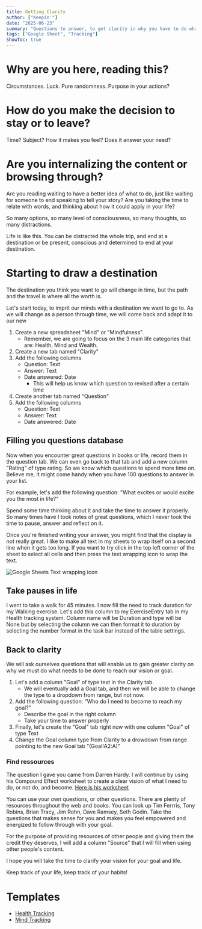 ```yaml
---
title: Getting Clarity
author: ["Keepin'"]
date: "2025-06-23"
summary: "Questions to answer, to get clarity in why you have to do what you say you want to do"
tags: ["Google Sheet", "Tracking"]
ShowToc: true
---
```


# Why are you here, reading this?
Circumstances. Luck. Pure randomness. Purpose in your actions?

# How do you make the decision to stay or to leave?
Time? Subject? How it makes you feel? Does it answer your need?

# Are you internalizing the content or browsing through?
Are you reading waiting to have a better idea of what to do, just like waiting for someone to end speaking to tell your story?
Are you taking the time to relate with words, and thinking about how it could apply in your life?

So many options, so many level of consciousness, so many thoughts, so many distractions.

Life is like this. You can be distracted the whole trip, and end at a destination or be present, conscious and determined to end at your destination.

# Starting to draw a destination
The destination you think you want to go will change in time, but the path and the travel is where all the worth is.

Let's start today, to imprit our minds with a destination we want to go to. As we will change as a person through time, we will come back and adapt it to our new 

1. Create a new spreadsheet "Mind" or "Mindfulness".
    - Remember, we are going to focus on the 3 main life categories that are: Health, Mind and Wealth.
2. Create a new tab named "Clarity"
3. Add the following columns
    - Question: Text
    - Answer: Text
    - Date answered: Date
        - This will help us know which question to revised after a certain time
4. Create another tab named "Question"
5. Add the following columns
    - Question: Text
    - Answer: Text
    - Date answered: Date

## Filling you questions database
Now when you encounter great questions in books or life, record them in the question tab. We can even go back to that tab and add a new column "Rating" of type rating. So we know which questions to spend more time on.
Believe me, it might come handy when you have 100 questions to answer in your list.

For example, let's add the following question: "What excites or would excite you the most in life?"

Spend some time thinking about it and take the time to answer it properly. So many times have I took notes of great questions, which I never took the time to pause, answer and reflect on it.

Once you're finished writing your answer, you might find that the display is not really great. I like to make all text in my sheets to wrap itself on a second line when it gets too long. If you want to try click in the top left corner of the sheet to select all cells and then press the text wrapping icon to wrap the text.

![Google Sheets Text wrapping icon](/posts/2025/06/2025-06-23_Getting-Clarity_text-wrapping.png)

## Take pauses in life
I went to take a walk for 45 minutes. I now fill the need to track duration for my Walking exercise. Let's add this column to my ExerciseEntry tab in my Health tracking system. Column name will be Duration and type will be None but by selecting the column we can then format it to duration by selecting the number format in the task bar instead of the table settings.

## Back to clarity
We will ask ourselves questions that will enable us to gain greater clarity on why we must do what needs to be done to reach our vision or goal.

1. Let's add a column "Goal" of type text in the Clarity tab.
    - We will eventually add a Goal tab, and then we will be able to change the type to a dropdown from range, but not now.
2. Add the following question: "Who do I need to become to reach my goal?"
    - Describe the goal in the right column
    - Take your time to answer properly
3. Finally, let's create the "Goal" tab right now with one column "Goal" of type Text
4. Change the Goal column type from Clarity to a drowdown from range pointing to the new Goal tab "(Goal!A2:A)"

### Find ressources
The question I gave you came from Darren Hardy. I will continue by using his Compound Effect worksheet to create a clear vision of what I need to do, or not do, and become.
[Here is his worksheet](https://darrenhardy.com/resources/compound-effect/The-Compound-Effect-Worksheets_DarrenHardy.pdf)

You can use your own questions, or other questions. There are plenty of resources throughout the web and books. You can look up Tim Ferrris, Tony Robins, Brian Tracy, Jim Rohn, Dave Ramsey, Seth Godin.
Take the questions that makes sense for you and makes you feel empowered and energized to follow through with your goal.

For the purpose of providing resources of other people and giving them the credit they deserves, I will add a column "Source" that I will fill when using other people's content.

I hope you will take the time to clarify your vision for your goal and life.

Keep track of your life, keep track of your habits!

# Templates

* [Health Tracking](https://docs.google.com/spreadsheets/d/1QqiV7Y00_zAINU6hETKuOVlfXr9VaItzNaVRAYRA798/edit?usp=sharing)
* [Mind Tracking](https://docs.google.com/spreadsheets/d/1iQ62hGcQ3OP7Ve4qkQrkdya6aHDaqBJTS1r23NA6PZU/edit?usp=sharing)